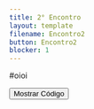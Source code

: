 ```yaml
---
title: 2° Encontro
layout: template
filename: Encontro2
button: Encontro2
blocker: 1
--- 
```


#oioi

<script>
	function ShowCode() {
	   var buttonArea = document.getElementById( 'button-area' );
	   if(buttonArea.classList.contains( 'open' )) {
			//shrink the box
			buttonArea.innerHTML = "";
			buttonArea.classList.remove( "open" );      
		}else {
			//Expand the box
			buttonArea.innerHTML = "dfhdfhdfjljkhg";
			buttonArea.classList.add( "open" );      
	  }
	 }
</script>
<div class="button-area" id="button-area"></div>
<button onclick="ShowCode()">Mostrar Código</button>
